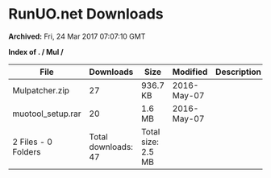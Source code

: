 # RunUO.net Downloads #

**Archived:** Fri, 24 Mar 2017 07:07:10 GMT

**Index of . / Mul /**

| File |Downloads |Size |Modified |Description |
| ---- |  ---- |  ---- |  ---- |  ---- |
| Mulpatcher.zip |27 |936.7 KB |2016-May-07 | |
| muotool_setup.rar |20 |1.6 MB |2016-May-07 | |
| 2 Files - 0 Folders |Total downloads: 47 |Total size: 2.5 MB | | |
